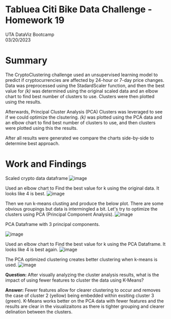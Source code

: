 # Tabluea Citi Bike Data Challenge - Homework 19
UTA DataViz Bootcamp <br>
03/20/2023

# Summary
The CryptoClustering challenge used an unsupervised learning model to predict if cryptocurrencies are affected by 24-hour or 7-day price changes. Data was preprocessed using the StadardScaler function, and then the best value for *(k)* was determined using the original scaled data and an elbow chart to find best number of clusters to use. Clusters were then plotted using the results.

Afterwards, Principal Cluster Analysis (PCA) Clusters was leveraged to see if we could optimize the clsutering.  *(k)* was plotted using the PCA data and an elbow chart to find best number of clusters to use, and then clusters were plotted using this the results.

After all results were generated we compare the charts side-by-side to determine best approach.

# Work and Findings

Scaled crypto data dataframe
![image](https://user-images.githubusercontent.com/36682023/227012343-8c93ca5d-94af-4192-898a-a4820530e6dd.png)

Used an elbow chart to Find the best value for k using the original data.  It looks like 4 is best.
![image](https://user-images.githubusercontent.com/36682023/227012182-55634347-e8d3-469a-9293-b62ef7f91533.png)

Then we run k-means clusting and produce the below plot.  There are some obvious groupings but data is intermingled a bit.  Let's try to optimize the clusters using PCA (Principal Component Analysis).
![image](https://user-images.githubusercontent.com/36682023/227012133-81bf5635-acfc-4237-8674-8ea2612a8793.png)

PCA Dataframe with 3 principal components. 

![image](https://user-images.githubusercontent.com/36682023/227013037-27c70c42-168d-4a73-b026-7cc4a7bfea05.png)

Used an elbow chart to Find the best value for k using the PCA Dataframe.  It looks like 4 is best again.
![image](https://user-images.githubusercontent.com/36682023/227012089-03c30bdb-b0be-4a50-b948-05836219c931.png)

The PCA optimized clustering creates better clustering when k-means is used. 
![image](https://user-images.githubusercontent.com/36682023/227012041-621e42f0-0008-4fbb-b54e-af5116dd607d.png)

**Question:** After visually analyzing the cluster analysis results, what is the impact of using fewer features to cluster the data using K-Means?

**Answer:** Fewer features allow for clearer clustering to occur and removes the case of cluster 2 (yellow) being embedded within exsiting cluster 3 (green). 
  K-Means works better on the PCA data with fewer features and the results are clear in the visualizaitons as there is tighter grouping and clearer delination between the clusters. 


